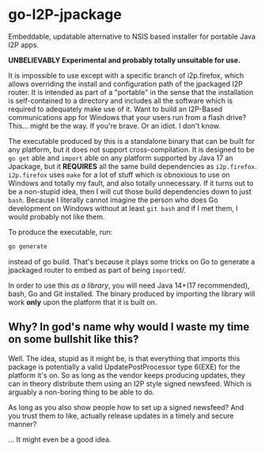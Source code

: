 # go-I2P-jpackage

Embeddable, updatable alternative to NSIS based installer for portable Java I2P apps.

**UNBELIEVABLY Experimental and probably totally unsuitable for use.**

It is impossible to use except with a specific branch of i2p.firefox, which allows overriding
the install and configuration path of the jpackaged I2P router. It is intended as part of a
"portable" in the sense that the installation is self-contained to a directory and includes
all the software which is required to adequately make use of it. Want to build an I2P-Based
communications app for Windows that your users run from a flash drive? This... might be the
way. If you're brave. Or an idiot. I don't know.

The executable produced by this is a standalone binary that can be built for any platform,
but it does not support cross-compilation. It is designed to be `go get` able and `import`
able on any platform supported by Java 17 an Jpackage, but it **REQUIRES** all the same
build dependencies as `i2p.firefox`. `i2p.firefox` uses `make` for a lot of stuff which
is obnoxious to use on Windows and totally my fault, and also totally unnecessary. If it
turns out to be a non-stupid idea, then I will cut those build dependencies down to just
`bash`. Because I literally cannot imagine the person who does Go development on Windows
without at least `git bash` and if I met them, I would probably not like them.

To produce the executable, run:

```sh
go generate
```

instead of go build. That's because it plays some tricks on Go to generate a jpackaged
router to embed as part of being `import`ed/.

In order to use this *as a library*, you will need
Java 14+(17 recommended), bash, Go and Git installed. The binary produced by importing the
library will work **only** upon the platform that it is built on.

## Why? In god's name why would I waste my time on some bullshit like this?

Well. The idea, stupid as it might be, is that everything that imports this package is
potentially a valid UpdatePostProcessor type 6(EXE) for the platform it's on. So as
long as the vendor keeps producing updates, they can in theory distribute them using
an I2P style signed newsfeed. Which is arguably a non-boring thing to be able to do.

As long as you also show people how to set up a signed newsfeed?
And you trust them to like, actually release updates in a timely and secure manner?

... It might even be a good idea.

